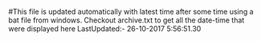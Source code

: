 #This file is updated automatically with latest time after some time using a bat file from windows. Checkout archive.txt to get all the date-time that were displayed here
LastUpdated:- 26-10-2017  5:56:51.30 

